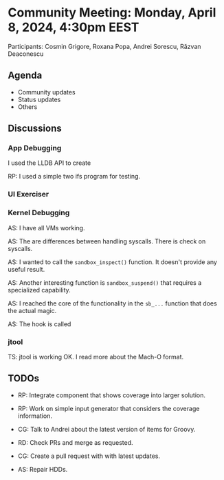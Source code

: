 # Community Meeting: Monday, April 8, 2024, 4:30pm EEST

Participants: Cosmin Grigore, Roxana Popa, Andrei Sorescu, Răzvan Deaconescu

## Agenda

* Community updates
* Status updates
* Others

## Discussions

### App Debugging

I used the LLDB API to create 

RP: I used a simple two ifs program for testing.

### UI Exerciser


### Kernel Debugging

AS: I have all VMs working.

AS: The are differences between handling syscalls.
There is check on syscalls.

AS: I wanted to call the `sandbox_inspect()` function.
It doesn't provide any useful result.

AS: Another interesting function is `sandbox_suspend()` that requires a specialized capability.

AS: I reached the core of the functionality in the `sb_...` function that does the actual magic.

AS: The hook is called 

### jtool

TS: jtool is working OK.
I read more about the Mach-O format.

## TODOs

* RP: Integrate component that shows coverage into larger solution.
* RP: Work on simple input generator that considers the coverage information.

* CG: Talk to Andrei about the latest version of items for Groovy.
* RD: Check PRs and merge as requested.
* CG: Create a pull request with with latest updates.
* AS: Repair HDDs.
